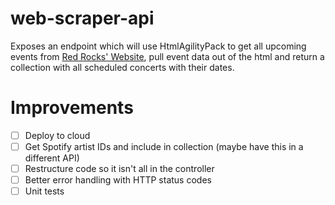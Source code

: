 # web-scraper-api

Exposes an endpoint which will use HtmlAgilityPack to get all upcoming events from [Red Rocks' Website](https://www.redrocksonline.com/events/#), pull event data out of the html and return a collection with all scheduled concerts with their dates.

# Improvements

- [ ] Deploy to cloud
- [ ] Get Spotify artist IDs and include in collection (maybe have this in a different API)
- [ ] Restructure code so it isn't all in the controller
- [ ] Better error handling with HTTP status codes
- [ ] Unit tests
